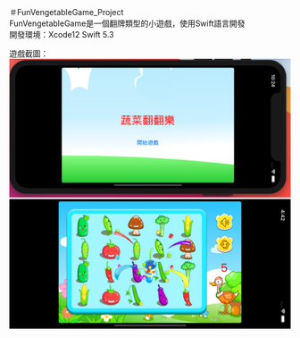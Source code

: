 ＃FunVengetableGame_Project  
FunVengetableGame是一個翻牌類型的小遊戲，使用Swift語言開發  
開發環境：Xcode12  Swift 5.3   

遊戲截圖：  
![image](https://github.com/scottbig/FunVegetablesgame/blob/main/VegetablesGame/Resource/game.png)
![image](https://github.com/scottbig/FunVegetablesgame/blob/main/VegetablesGame/Resource/sucess.png)
